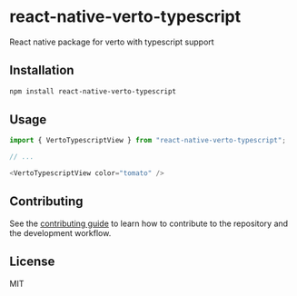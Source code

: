 # react-native-verto-typescript

React native package for verto with typescript support

## Installation

```sh
npm install react-native-verto-typescript
```

## Usage

```js
import { VertoTypescriptView } from "react-native-verto-typescript";

// ...

<VertoTypescriptView color="tomato" />
```

## Contributing

See the [contributing guide](CONTRIBUTING.md) to learn how to contribute to the repository and the development workflow.

## License

MIT
